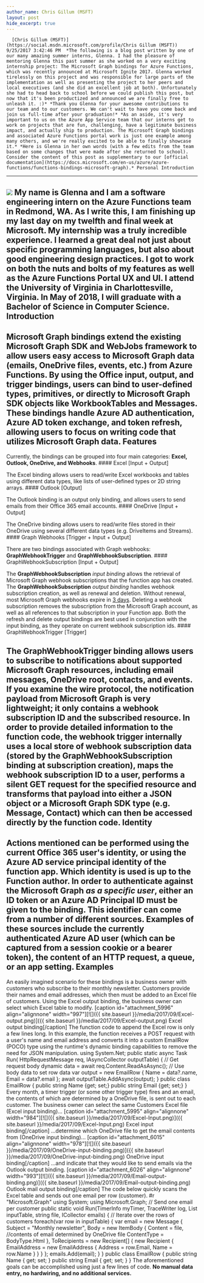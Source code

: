 ```yaml
---
author_name: Chris Gillum (MSFT)
layout: post
hide_excerpt: true
---
```

      [Chris Gillum (MSFT)](https://social.msdn.microsoft.com/profile/Chris Gillum (MSFT))  9/25/2017 3:42:46 PM  *The following is a blog post written by one of our many amazing summer interns, Glenna. I had the pleasure of mentoring Glenna this past summer as she worked on a very exciting internship project: The Microsoft Graph bindings for Azure Functions, which was recently announced at Microsoft Ignite 2017. Glenna worked tirelessly on this project and was responsible for large parts of the implementation as well as presenting the project to her peers and local executives (and she did an excellent job at both). Unfortunately she had to head back to school before we could publish this post, but now that it's been productized and announced we are finally free to unleash it. :)* *Thank you Glenna for your awesome contributions to our team and to our customers. We can't wait to have you come back and join us full-time after your graduation!* *As an aside, it's very important to us on the Azure App Service team that our interns get to work on projects that are fun, challenging, have a legitimate business impact, and actually ship to production. The Microsoft Graph bindings and associated Azure Functions portal work is just one example among many others, and we're really excited to be able to finally showcase it.* *Here is Glenna in her own words (with a few edits from the team based on some changes that were made after she returned to school). Consider the content of this post as supplementary to our [official documentation](https://docs.microsoft.com/en-us/azure/azure-functions/functions-bindings-microsoft-graph).* Personal Introduction
---------------------

 ![](https://avatars2.githubusercontent.com/u/10789958?v=4&s=460) My name is Glenna and I am a software engineering intern on the Azure Functions team in Redmond, WA. As I write this, I am finishing up my last day on my twelfth and final week at Microsoft. My internship was a truly incredible experience. I learned a great deal not just about specific programming languages, but also about good engineering design practices. I got to work on both the nuts and bolts of my features as well as the Azure Functions Portal UX and UI. I attend the University of Virginia in Charlottesville, Virginia. In May of 2018, I will graduate with a Bachelor of Science in Computer Science. Introduction
------------

 Microsoft Graph bindings extend the existing Microsoft Graph SDK and WebJobs framework to allow users easy access to Microsoft Graph data (emails, OneDrive files, events, etc.) from Azure Functions. By using the Office input, output, and trigger bindings, users can bind to user-defined types, primitives, or directly to Microsoft Graph SDK objects like **WorkbookTables** and **Messages**. These bindings handle Azure AD authentication, Azure AD token exchange, and token refresh, allowing users to focus on writing code that utilizes Microsoft Graph data. Features
--------

 Currently, the bindings can be grouped into four main categories: **Excel, Outlook, OneDrive, and Webhooks**. #### Excel [Input + Output]

 The Excel binding allows users to read/write Excel workbooks and tables using different data types, like lists of user-defined types or 2D string arrays. #### Outlook [Output]

 The Outlook binding is an output only binding, and allows users to send emails from their Office 365 email accounts. #### OneDrive [Input + Output]

 The OneDrive binding allows users to read/write files stored in their OneDrive using several different data types (e.g. DriveItems and Streams). #### Graph Webhooks [Trigger + Input + Output]

 There are two bindings associated with Graph webhooks: **GraphWebhookTrigger** and **GraphWebhookSubscription**. #### GraphWebhookSubscription [Input + Output]

 The **GraphWebhookSubscription** *input binding* allows the retrieval of Microsoft Graph webhook subscriptions that the function app has created. The **GraphWebhookSubscription** *output binding* handles webhook subscription creation, as well as renewal and deletion. Without renewal, most Microsoft Graph webhooks expire in [3 days](https://developer.microsoft.com/en-us/graph/docs/api-reference/v1.0/resources/subscription). Deleting a webhook subscription removes the subscription from the Microsoft Graph account, as well as all references to that subscription in your Function app. Both the refresh and delete output bindings are best used in conjunction with the input binding, as they operate on current webhook subscription ids. #### GraphWebhookTrigger [Trigger]

 The GraphWebhookTrigger binding allows users to subscribe to notifications about supported Microsoft Graph resources, including email messages, OneDrive root, contacts, and events. If you examine the wire protocol, the notification payload from Microsoft Graph is very lightweight; it only contains a webhook subscription ID and the subscribed resource. In order to provide detailed information to the function code, the webhook trigger internally uses a local store of webhook subscription data (stored by the GraphWebhookSubscription binding at subscription creation), maps the webhook subscription ID to a user, performs a silent GET request for the specified resource and transforms that payload into either a JSON object or a Microsoft Graph SDK type (e.g. Message, Contact) which can then be accessed directly by the function code. Identity
--------

 Actions mentioned can be performed using the current Office 365 user's identity, or using the Azure AD service principal identity of the function app. Which identity is used is up to the Function author. In order to authenticate against the Microsoft Graph *as a specific user*, either an ID token or an Azure AD Principal ID must be given to the binding. This identifier can come from a number of different sources. Examples of these sources include the currently authenticated Azure AD user (which can be captured from a session cookie or a bearer token), the content of an HTTP request, a queue, or an app setting. Examples
--------

 An easily imagined scenario for these bindings is a business owner with customers who subscribe to their monthly newsletter. Customers provide their names and email addresses, which then must be added to an Excel file of customers. Using the Excel output binding, the business owner can select which Excel table to modify.  [caption id="attachment\_5996" align="alignnone" width="997"][![]({{ site.baseurl }}/media/2017/09/Excel-output.png)]({{ site.baseurl }}/media/2017/09/Excel-output.png) Excel output binding[/caption] The function code to append the Excel row is only a few lines long. In this example, the function receives a POST request with a user's name and email address and converts it into a custom EmailRow (POCO) type using the runtime's dynamic binding capabilities to remove the need for JSON manipulation.  using System.Net; public static async Task Run(  HttpRequestMessage req,  IAsyncCollector<EmailRow> outputTable) { // Get request body dynamic data = await req.Content.ReadAsAsync<object>(); // Use body data to set row data var output = new EmailRow { Name = data?.name, Email = data?.email }; await outputTable.AddAsync(output); } public class EmailRow { public string Name {get; set;} public string Email {get; set;} }  Every month, a timer trigger (or some other trigger type) fires and an email, the contents of which are determined by a OneDrive file, is sent out to each customer. The business owner can select the same Customers Excel file (Excel input binding)... [caption id="attachment\_5995" align="alignnone" width="984"][![]({{ site.baseurl }}/media/2017/09/Excel-Input.png)]({{ site.baseurl }}/media/2017/09/Excel-Input.png) Excel input binding[/caption] ...determine which OneDrive file to get the email contents from (OneDrive input binding)... [caption id="attachment\_6015" align="alignnone" width="978"][![]({{ site.baseurl }}/media/2017/09/OneDrive-input-binding.png)]({{ site.baseurl }}/media/2017/09/OneDrive-input-binding.png) OneDrive input binding[/caption] ...and indicate that they would like to send emails via the Outlook output binding.  [caption id="attachment\_6026" align="alignnone" width="993"][![]({{ site.baseurl }}/media/2017/09/Email-output-binding.png)]({{ site.baseurl }}/media/2017/09/Email-output-binding.png) Outlook mail output binding[/caption] The code below quickly scans the Excel table and sends out one email per row (customer).  #r "Microsoft.Graph" using System; using Microsoft.Graph; // Send one email per customer public static void Run(TimerInfo myTimer, TraceWriter log, List<EmailRow> inputTable, string file, ICollector<Message> emails) {  // Iterate over the rows of customers foreach(var row in inputTable) { var email = new Message { Subject = "Monthly newsletter", Body = new ItemBody { Content = file, //contents of email determined by OneDrive file ContentType = BodyType.Html }, ToRecipients = new Recipient[] { new Recipient { EmailAddress = new EmailAddress { Address = row.Email, Name = row.Name } } } }; emails.Add(email); } } public class EmailRow { public string Name { get; set; } public string Email { get; set; } }  The aforementioned goals can be accomplished using just a few lines of code. **No manual data entry, no hardwiring, and no additional services.**     